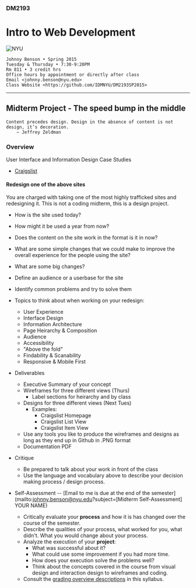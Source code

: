 ### DM2193

# Intro to Web Development

![NYU](https://cloud.githubusercontent.com/assets/238022/5893409/ba1adc36-a4b0-11e4-99e3-a267b37fc726.png)

    Johnny Benson • Spring 2015
    Tuesday & Thursday • 7:30-9:20PM
    Rm 811 • 3 credit hrs
    Office hours by appointment or directly after class
    Email <johnny.benson@nyu.edu>
    Class Website <https://github.com/IDMNYU/DM2193SP2015>

---

## Midterm Project - The speed bump in the middle

    Content precedes design. Design in the absence of content is not design, it’s decoration.
        — Jeffrey Zeldman

### Overview

User Interface and Information Design Case Studies

* [Craigslist](http://www.craigslist.com)

#### Redesign one of the above sites
You are charged with taking one of the most highly trafficked sites and redesigning it. This is not a coding midterm, this is a design project.

* How is the site used today?
* How might it be used a year from now?
* Does the content on the site work in the format is it in now?
* What are some simple changes that we could make to improve the overall experience for the people using the site?
* What are some big changes?
* Define an audience or a userbase for the site
* Identify common problems and try to solve them

* Topics to think about when working on your redesign:
  * User Experience
  * Interface Design
  * Information Architecture
  * Page Heirarchy & Composition
  * Audience
  * Accessibility
  * "Above the fold"
  * Findability & Scanability
  * Responsive & Mobile First

* Deliverables
  * Executive Summary of your concept
  * Wireframes for three different views (Thurs)
    * Label sections for heirarchy and by class 
  * Designs for three different views (Next Tues)
    * Examples:
      * Craigslist Homepage
      * Craigslist List View
      * Craigslist Item View
  * Use any tools you like to produce the wireframes and designs as long as they end up in Github in .PNG format
  * Documentation PDF

* Critique
  * Be prepared to talk about your work in front of the class
  * Use the language and vocabulary above to describe your decision making process / design process.

* Self-Assessment -- [Email to me is due at the end of the semester](mailto:johnny.benson@nyu.edu?subject=[Midterm Self-Assessment] YOUR NAME)
  * Critically evaluate your **process** and how it is has changed over the course of the semester.
  * Describe the qualities of your process, what worked for you, what didn't. What you would change about your process.
  * Analyze the execution of your **project**: 
    * What was successful about it? 
    * What could use some improvement if you had more time.
    * How does your execution solve the problems well?
    * Think about the concepts covered in the course from visual design and interaction design to wireframes and coding.
  * Consult the [grading overview descriptions](../README.md#evaluation--grading) in this syllabus.



